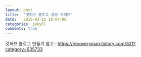 ```yaml
---
layout: post
title:  "깃허브 블로그 생성 가이드"
date:   2015-03-12 19:04:00
categories: jekyll
comments: true
---
```

깃허브 블로그 만들기 참고 : https://recoveryman.tistory.com/321?category=635733